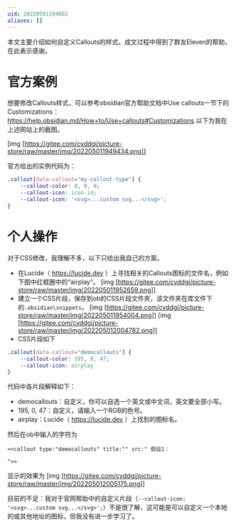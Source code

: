```yaml
---
uid: 20220501194602
aliases: []
---
```

本文主要介绍如何自定义Callouts的样式。成文过程中得到了群友Eleven的帮助，在此表示感谢。

# 官方案例
想要修改Callouts样式，可以参考obsidian官方帮助文档中Use callouts一节下的Customizations： https://help.obsidian.md/How+to/Use+callouts#Customizations 以下为我在上述网站上的截图。

[img [https://gitee.com/cyddgi/picture-store/raw/master/img/202205011949434.png]]

官方给出的实例代码为：
```css
.callout[data-callout="my-callout-type"] {
    --callout-color: 0, 0, 0;
    --callout-icon: icon-id;
    --callout-icon: '<svg>...custom svg...</svg>';
}
```

# 个人操作
对于CSS修改，我理解不多，以下只给出我自己的方案。
- 在Lucide（ https://lucide.dev ）上寻找相关的Callouts图标的文件名，例如下图中红框圈中的“airplay”。
[img [https://gitee.com/cyddgi/picture-store/raw/master/img/202205011952659.png]]
- 建立一个CSS片段，保存到ob的CSS片段文件夹，该文件夹在库文件下的`.obsidian\snippets`。
[img [https://gitee.com/cyddgi/picture-store/raw/master/img/202205011954004.png]]
[img [https://gitee.com/cyddgi/picture-store/raw/master/img/202205012004782.png]]
- CSS片段如下
```CSS
.callout[data-callout="democallouts"] {
    --callout-color: 195, 0, 47;
    --callout-icon: airplay
}
```

代码中各片段解释如下：
- democallouts：自定义，你可以自选一个英文或中文词，英文要全部小写。
- 195, 0, 47：自定义，请输入一个RGB的色号。
- airplay：Lucide（ https://lucide.dev ）上找到的图标名。

然后在ob中输入的字符为
```
<<callout type:"democallouts" title:"" src:" 假设1：
 
">>
```

显示的效果为
[img [https://gitee.com/cyddgi/picture-store/raw/master/img/202205012005175.png]]

目前的不足：我对于官网帮助中的自定义片段（`--callout-icon: '<svg>...custom svg...</svg>';`）不是很了解，这可能是可以自定义一个本地的或其他地址的图标，但我没有进一步学习了。

